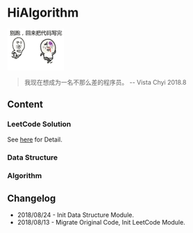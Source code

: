 # HiAlgorithm

![banner](banner.gif)

> 我现在想成为一名不那么差的程序员。 -- Vista Chyi 2018.8

## Content

### LeetCode Solution
See [here](leetcode) for Detail.

### Data Structure

### Algorithm

## Changelog
* 2018/08/24 - Init Data Structure Module.
* 2018/08/13 - Migrate Original Code, Init LeetCode Module.
